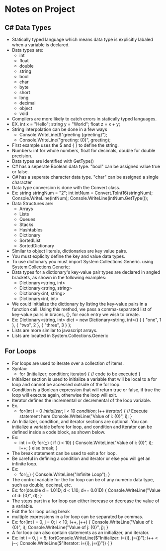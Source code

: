 # Notes on Project

## C# Data Types

- Statically typed language which means data type is explicitly labaled when a variable is declared.
- Data types are:
  - int
  - float
  - double
  - string
  - bool
  - char
  - byte
  - short
  - long
  - decimal
  - object
  - void
- Compilers are more likely to catch errors in statically typed languages.
- EX. int x = "Hello"; string y = "World"; float z = x + y;
- String interpolation can be done in a few ways
  - Console.WriteLine($"greeting {greeting}");
  - Console.WriteLine("greeting: {0}", greeting);
- First example uses the $ and { } to define the string.
- Numbers: int for whole numbers, float for decimals, double for double precision.
- Data types are identified with GetType()
- C# has a seperate Boolean data type. "bool" can be assigned value true or false.
- C# has a seperate character data type. "char" can be assigned a single character
- Data type conversion is done with the Convert class.
- Ex: string stringNum = "2";
            int intNum = Convert.ToInt16(stringNum);
            Console.WriteLine(intNum);
            Console.WriteLine(intNum.GetType());
- Data Structures are:
  - Arrays
  - Lists
  - Queues
  - Stacks
  - Hashtables
  - Dictionary
  - SortedList
  - SortedDictionary
- Similar to object literals, dictionaries are key value pairs.
- You must explicity define the key and value data types.
- To use dictionary you must import System.Collections.Generic.
using System.Collections.Generic;
- Data types for a dictionary's key-value pair types are declared in angled brackets, as shown in the following examples:
  - Dictionary<string, int>
  - Dictionary<string, string>
  - Dictionary<int, string>
  - Dictionary<int, int>
- We could initialize the dictionary by listing the key-value pairs in a function call. Using this method, we pass a comma-separated list of key-value pairs in braces, {}, for each entry we wish to create.
- Ex: Dictionary<string, int> dict = new Dictionary<string, int>() { { "one", 1 }, { "two", 2 }, { "three", 3 } };
- Lists are more similar to javascript arrays.
- Lists are located in System.Collections.Generic

## For Loops

- For loops are used to iterate over a collection of items.
- Syntax:
  - for (initializer; condition; iterator)
    {
      // code to be executed
    }
- Initializer section is used to initialize a variable that will be local to a for loop and cannot be accessed outside of the for loop.
- Condition is a Boolean expression that will return true or false, if true the loop will execute again, otherwise the loop will exit.
- Iterator defines the incremental or decremental of the loop variable.
- Ex.
  - for(int i = 0 *initializer*; i < 10 *condition*; i++ *iterator*)
    {
        // Execute statement here
        Console.WriteLine("Value of i: {0}", i);
    }
- An Initializer, condition, and iterator sections are optional. You can initialize a variable before for loop, and condition and iterator can be defined inside a code block, as shown below.
- Ex:
  - int i = 0;
    for(;;)
    {
        if (i < 10)
        {
            Console.WriteLine("Value of i: {0}", i);
            i++;
     }
        else
        break;
    }
- The break statement can be used to exit a for loop.
- Be careful in defining a condition and iterator or else you will get an infinite loop.
- Ex:
  - for(;;)
    {
        Console.WriteLine("Infinite Loop");
    }
- The control variable for the for loop can be of any numeric data type, such as double, decimal, etc.
- Ex:
    for(double d = 1.01D; d < 1.10; d+= 0.01D)
    {
        Console.WriteLine("Value of d: {0}", d);
    }
- The steps part in a for loop can either increase or decrease the value of a variable.
- Exit the for loop using break
- multiple expressions in a for loop can be separated by commas.
- Ex:
    for(int i = 0, j = 0; i < 10; i++, j++)
    {
        Console.WriteLine("Value of i: {0}", i);
        Console.WriteLine("Value of j: {0}", j);
    }
- A for loop can also contain statements as an initializer, and iterator.
- Ex:
    int i = 0, j = 5;
    for(Console.WriteLine($"Initializer: i={i}, j={j}"); i++ < j--; Console.WriteLine($"Iterator: i={i}, j={j}"))
    {
    }

